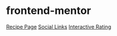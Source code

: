 # frontend-mentor

[Recipe Page](https://vitorhfcorrea.github.io/frontend-mentor/Challenges/Newbie/recipe-page/index.html)
[Social Links](https://vitorhfcorrea.github.io/frontend-mentor/Challenges/Newbie/social-links-profile/src/index.html)
[Interactive Rating](https://interactive-rating-vhfc.vercel.app/)
